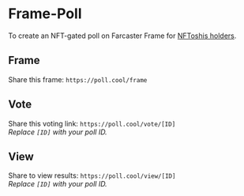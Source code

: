 # Frame-Poll
To create an NFT-gated poll on Farcaster Frame for [NFToshis holders](https://opensea.io/collection/nftoshis-official).

## Frame
Share this frame: `https://poll.cool/frame`

## Vote
Share this voting link: `https://poll.cool/vote/[ID]`  
*Replace `[ID]` with your poll ID.*

## View
Share to view results: `https://poll.cool/view/[ID]`  
*Replace `[ID]` with your poll ID.*
